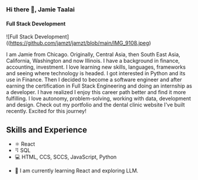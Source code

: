### Hi there 👋, Jamie Taalai
#### Full Stack Development
![Full Stack Development]((https://github.com/jamzt/jamzt/blob/main/IMG_9108.jpeg)



I am Jamie from Chicago. Originally, Central Asia, then South East Asia, California, Washington and now Illinois. I have a background in finance, accounting, investment. I love learning new skills, languages, frameworks and seeing where technology is headed. I got interested in Python and its use in Finance. Then I decided to become a software engineer and after earning the certification in Full Stack Engineering and doing an internship as a developer. I have realized I enjoy this career path better and find it more fulfilling. I love autonomy, problem-solving, working with data, development and design. Check out my portfolio and the dental clinic website I've built recently.  Excited for this journey!

## Skills and Experience
* ⚛️ React
* ⠻ SQL
* 💻 HTML, CCS, SCCS, JavaScript, Python


- 🔭 I am currently learning React and exploring LLM.




